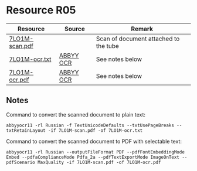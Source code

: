 # Resource R05

| Resource                                        | Source                                      | Remark                                |
|-------------------------------------------------|---------------------------------------------|---------------------------------------|
| [7LO1M-scan.pdf](./7LO1M-scan.pdf) |                                             | Scan of document attached to the tube | 
| [7LO1M-ocr.txt](./7LO1M-ocr.txt)   | [ABBYY OCR](https://www.abbyy.com/ocr-sdk/) | See notes below                       |
| [7LO1M-ocr.pdf](./7LO1M-ocr.pdf)   | [ABBYY OCR](https://www.abbyy.com/ocr-sdk/) | See notes below                       |

## Notes

Command to convert the scanned document to plain text:

```shell
abbyyocr11 -rl Russian -f TextUnicodeDefaults --txtUsePageBreaks --txtRetainLayout -if 7LO1M-scan.pdf -of 7LO1M-ocr.txt
```

Command to convert the scanned document to PDF with selectable text:

```shell
abbyyocr11 -rl Russian --outputFileFormat PDF --pdfFontEmbeddingMode Embed --pdfaComplianceMode Pdfa_2a --pdfTextExportMode ImageOnText --pdfScenario MaxQuality -if 7LO1M-scan.pdf -of 7LO1M-ocr.pdf
```
